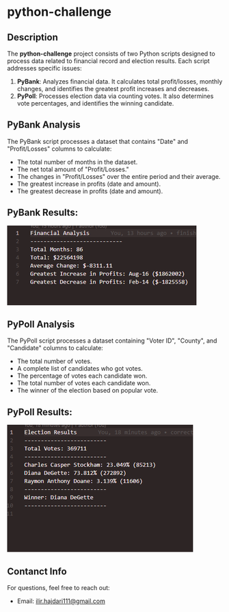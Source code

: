 # python-challenge

## Description

The **python-challenge** project consists of two Python scripts designed to process data related to financial record and election results. Each script addresses specific issues:

1. **PyBank**: Analyzes financial data. It calculates total profit/losses, monthly changes, and identifies the greatest profit increases and decreases.
2. **PyPoll**: Processes election data via counting votes. It also determines vote percentages, and identifies the winning candidate.

## PyBank Analysis

The PyBank script processes a dataset that contains "Date" and "Profit/Losses" columns to calculate:

- The total number of months in the dataset.
- The net total amount of "Profit/Losses."
- The changes in "Profit/Losses" over the entire period and their average.
- The greatest increase in profits (date and amount).
- The greatest decrease in profits (date and amount).

## PyBank Results:

![PyBank Analysis Results](https://github.com/IlirHajdari/python-challenge/blob/main/PyBank/analysis/PyBankResults.png)

## PyPoll Analysis

The PyPoll script processes a dataset containing "Voter ID", "County", and "Candidate" columns to calculate:

- The total number of votes.
- A complete list of candidates who got votes.
- The percentage of votes each candidate won.
- The total number of votes each candidate won.
- The winner of the election based on popular vote.

## PyPoll Results:

![PyPoll Results](https://github.com/IlirHajdari/python-challenge/blob/main/PyPoll/analysis/ElectionResults.png)

## Contanct Info

For questions, feel free to reach out:

- Email: ilir.hajdari111@gmail.com
